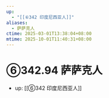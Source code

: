 ```yaml
---
up:
  - "[[⑥342 印度尼西亚人]]"
aliases:
  - 萨萨克人
ctime: 2025-03-01T13:38:04+08:00
mtime: 2025-10-01T11:40:31+08:00
---
```


# ⑥342.94 萨萨克人

- up: [[⑥342 印度尼西亚人]]
